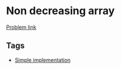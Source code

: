# Non decreasing array

[Problem link](https://leetcode.com/problems/non-decreasing-array)

## Tags

* [Simple implementation](/README.md#Simple_implementation)
